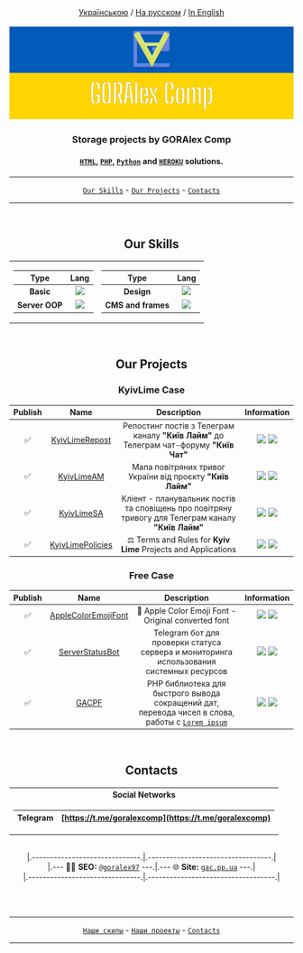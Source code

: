 <div align="center">
<a href="https://github.com/GORAlexComp/.github/blob/main/profile/README-uk.md">Українською</a> / <a href="https://github.com/GORAlexComp/.github/blob/main/profile/README.md">На русском</a> / <ins>In English</ins>
</div>

<br>

<div align="center">
	<img hight="100" src="https://github.com/GORAlexComp/.github/blob/main/profile/header.jpg?raw=true">
	<h3>Storage projects by <b>GORAlex Comp</b></h3>
	<h4><a Href="https://github.com/orgs/GORAlexComp/repositories?language=html&type=public"><code>HTML</code></a>, <a href="https://github.com/orgs/GORAlexComp/repositories?language=php&type=public"><code>PHP</code></a>, <a href="https://github.com/orgs/GORAlexComp/repositories?language=python&type=public"><code>Python</code></a> and <a href="https://heroku.com/"><code>HEROKU</code></a> solutions.</h4>
</div>

---
<div align="center">
<a href="https://github.com/GORAlexComp/.github/blob/main/profile/README-en.md#our-skills"><code>Our Skills</code></a> - <a href="https://github.com/GORAlexComp/.github/blob/main/profile/README-en.md#our-projects"><code>Our Projects</code></a> - <a href="https://github.com/GORAlexComp/.github/blob/main/profile/README-en.md#contacts"><code>Contacts</code></a>
</div>

---

<br>

<h2  align="center">Our Skills</h2>

<table align="center">
<tr><td>

| Type | Lang |
|:----:|:----:|
| **Basic** | [![](https://skillicons.dev/icons?i=html,css,scss,js,jquery)]() |
| **Server OOP** | [![](https://skillicons.dev/icons?i=php,python,java,nodejs)]() |

</td><td>

| Type | Lang |
|:----:|:----:|
| **Design** | [![](https://skillicons.dev/icons?i=photoshop,figma)]() |
| **CMS and frames** | [![](https://skillicons.dev/icons?i=wordpress,laravel)]() |

</td>
</tr>
</table>

<br>

<h2 align="center">Our Projects</h2>

<h3 align="center">KyivLime Case</h3>

| Publish | Name | Description | Information |
|:----------:|:--------:|:--------:|:----------:|
| ✅ | [KyivLimeRepost](https://github.com/goralexcomp/KyivLimeRepost) | Репостинг постів з Телеграм каналу **"Київ Лайм"** до Телеграм чат-форуму **"Київ Чат"** | ![](https://img.shields.io/github/release/goralexcomp/KyivLimeRepost.svg) ![](https://img.shields.io/github/issues/goralexcomp/KyivLimeRepost.svg) |
| ✅ | [KyivLimeAM](https://github.com/goralexcomp/KyivLimeAM) | Мапа повітряних тривог України від проєкту **"Київ Лайм"** | ![](https://img.shields.io/github/release/goralexcomp/KyivLimeAM.svg) ![](https://img.shields.io/github/issues/goralexcomp/KyivLimeAM.svg) |
| ✅ | [KyivLimeSA](https://github.com/goralexcomp/KyivLimeSA) | Кліент - планувальник постів та сповіщень про повітряну тривогу для Телеграм каналу **"Київ Лайм"** | ![](https://img.shields.io/github/release/goralexcomp/KyivLimeSA.svg) ![](https://img.shields.io/github/issues/goralexcomp/KyivLimeSA.svg) |
| ✅ | [KyivLimePolicies](https://github.com/goralexcomp/KyivLimePolicies) | ⚖️ Terms and Rules for **Kyiv Lime** Projects and Applications | ![](https://img.shields.io/github/release/goralexcomp/KyivLimePolicies.svg) ![](https://img.shields.io/github/issues/goralexcomp/KyivLimePolicies.svg) |

<p></p>
<h3 align="center">Free Case</h3>

| Publish | Name | Description | Information |
|:----------:|:--------:|:--------:|:----------:|
| ✅ |  [AppleColorEmojiFont](https://github.com/goralexcomp/AppleColorEmojiFont) | 🍏 Apple Color Emoji Font - Original converted font | ![](https://img.shields.io/github/release/goralexcomp/AppleColorEmojiFont.svg) ![](https://img.shields.io/github/issues/goralexcomp/AppleColorEmojiFont.svg) |
| ✅ |  [ServerStatusBot](https://github.com/goralexcomp/ServerStatusBot) | Telegram бот для проверки статуса сервера и мониторинга использования системных ресурсов | ![](https://img.shields.io/github/release/goralexcomp/ServerStatusBot.svg) ![](https://img.shields.io/github/issues/goralexcomp/ServerStatusBot.svg) |
| ✅ |  [GACPF](https://github.com/goralexcomp/gacpf) | PHP библиотека для быстрого вывода сокращений дат, перевода чисел в слова, работы с [`Lorem ipsum`](https://lipsum.com/) | ![](https://img.shields.io/github/release/goralexcomp/gacpf.svg) ![](https://img.shields.io/github/issues/goralexcomp/gacpf.svg) |

<br>

<h2 align="center">Contacts</h2>
<table align="center">

<tr><th>Social Networks</th></tr>

<tr><td>

| Telegram | [https://t.me/goralexcomp](https://t.me/goralexcomp) |
|:-------:|:-------:|

</td></tr>

</table>

<br>

<div align="center">
|.------------------------------.|.----------------------------------.| <br>
	|.--- 👨‍💻 <b>SEO:</b> <a href="https://github.com/goralex97" title="Github profile GorAlex97`s"><code>@goralex97</code></a> ---.|.--- 🌐 <b>Site:</b> <a href="https://gac.pp.ua" title="Site gac.pp.ua"><code>gac.pp.ua</code></a> ---.| 	<br>
	|.-------------------------------.|.-----------------------------------.|
</div>

<br><br>

---
<div align="center">
<a href="https://github.com/GORAlexComp#наши-скилы"><code>Наши скилы</code></a> - <a href="https://github.com/GORAlexComp#наши-проекты"><code>Наши проекты</code></a> - <a href="https://github.com/GORAlexComp#contacts"><code>Contacts</code></a>
</div>

---
